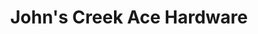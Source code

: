 ---
title: "John's Creek Ace Hardware"
url: /alpharetta/johns-creek-ace-hardware/
shop: doityourself
---